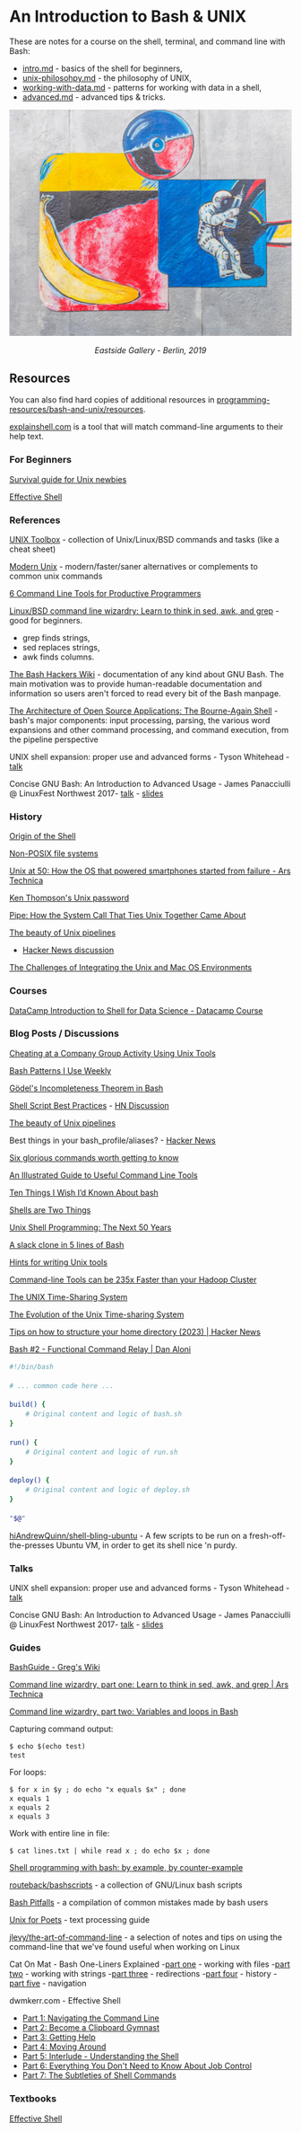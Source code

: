 # An Introduction to Bash & UNIX

These are notes for a course on the shell, terminal, and command line with Bash:

- [intro.md](https://github.com/ADGEfficiency/programming-resources/blob/master/bash-and-unix/intro.md) - basics of the shell for beginners,
- [unix-philosohpy.md](https://github.com/ADGEfficiency/programming-resources/blob/master/bash-and-unix/unix-philosophy.md) - the philosophy of UNIX,
- [working-with-data.md](https://github.com/ADGEfficiency/programming-resources/blob/master/bash-and-unix/unix-philosophy.md) - patterns for working with data in a shell,
- [advanced.md](https://github.com/ADGEfficiency/programming-resources/blob/master/bash-and-unix/advanced.md) - advanced tips & tricks.

![](berlin-wall.jpg)

<p align="center"><i>Eastside Gallery - Berlin, 2019</i></p>

## Resources

You can also find hard copies of additional resources in [programming-resources/bash-and-unix/resources](https://github.com/ADGEfficiency/programming-resources/tree/master/bash-and-unix/resources).

[explainshell.com](https://explainshell.com/) is a tool that will match command-line arguments to their help text.

### For Beginners

[Survival guide for Unix newbies](https://matt.might.net/articles/basic-unix/)

[Effective Shell](https://effective-shell.com/)

### References

[UNIX Toolbox](http://cb.vu/unixtoolbox.xhtml) - collection of Unix/Linux/BSD commands and tasks (like a cheat sheet)

[Modern Unix](https://github.com/ibraheemdev/modern-unix) - modern/faster/saner alternatives or complements to common unix commands

[6 Command Line Tools for Productive Programmers](https://earthly.dev/blog/command-line-tools/)

[Linux/BSD command line wizardry: Learn to think in sed, awk, and grep](https://arstechnica.com/gadgets/2021/08/linux-bsd-command-line-101-using-awk-sed-and-grep-in-the-terminal/) - good for beginners.

- grep finds strings,
- sed replaces strings,
- awk finds columns.

[The Bash Hackers Wiki](https://wiki.bash-hackers.org/) - documentation of any kind about GNU Bash. The main motivation was to provide human-readable documentation and information so users aren't forced to read every bit of the Bash manpage.

[The Architecture of Open Source Applications: The Bourne-Again Shell](http://www.aosabook.org/en/bash.html) - bash's major components: input processing, parsing, the various word expansions and other command processing, and command execution, from the pipeline perspective

UNIX shell expansion: proper use and advanced forms - Tyson Whitehead - [talk](https://youtu.be/GXu1bZptwf4)

Concise GNU Bash: An Introduction to Advanced Usage - James Panacciulli @ LinuxFest Northwest 2017- [talk](https://youtu.be/BJ0uHhBkzOQ) - [slides](http://talk.jpnc.info/bash_lfnw_2017.pdf)

### History

[Origin of the Shell](https://multicians.org/shell.html)

[Non-POSIX file systems](https://weinholt.se/articles/non-posix-filesystems/)

[Unix at 50: How the OS that powered smartphones started from failure - Ars Technica](https://arstechnica.com/gadgets/2019/08/unix-at-50-it-starts-with-a-mainframe-a-gator-and-three-dedicated-researchers/)

[Ken Thompson's Unix password](https://leahneukirchen.org/blog/archive/2019/10/ken-thompson-s-unix-password.html)

[Pipe: How the System Call That Ties Unix Together Came About](https://thenewstack.io/pipe-how-the-system-call-that-ties-unix-together-came-about/)

[The beauty of Unix pipelines](https://prithu.xyz/posts/unix-pipeline/)
- [Hacker News discussion](https://news.ycombinator.com/item?id=23420786)

[The Challenges of Integrating the Unix and Mac OS Environments](https://www.usenix.org/legacy/publications/library/proceedings/usenix2000/invitedtalks/sanchez_html/sanchez.html)

### Courses

[DataCamp Introduction to Shell for Data Science - Datacamp Course](https://www.datacamp.com/courses/introduction-to-shell-for-data-science)

### Blog Posts / Discussions

[Cheating at a Company Group Activity Using Unix Tools](https://medium.com/fundbox-engineering/cheating-at-a-company-group-activity-using-unix-tools-5c1d706f3d58)

[Bash Patterns I Use Weekly](https://will-keleher.com/posts/5-Useful-Bash-Patterns.html)

[Gödel's Incompleteness Theorem in Bash](https://lacquer.io/math/2022/02/24/godels-incompleteness-in-bash.html)

[Shell Script Best Practices](https://sharats.me/posts/shell-script-best-practices/) - [HN Discussion](https://news.ycombinator.com/item?id=33354286)

[The beauty of Unix pipelines](https://prithu.xyz/posts/unix-pipeline/)

Best things in your bash_profile/aliases? - [Hacker News](https://news.ycombinator.com/item?id=18898523)

[Six glorious commands worth getting to know](https://astrobiomike.github.io/bash/six_commands#tr)

[An Illustrated Guide to Useful Command Line Tools](https://www.wezm.net/technical/2019/10/useful-command-line-tools/)

[Ten Things I Wish I’d Known About bash](https://zwischenzugs.com/2018/01/06/ten-things-i-wish-id-known-about-bash/)

[Shells are Two Things](https://borretti.me/article/shells-are-two-things)

[Unix Shell Programming: The Next 50 Years](https://sigops.org/s/conferences/hotos/2021/papers/hotos21-s06-greenberg.pdf)

[A slack clone in 5 lines of Bash](https://the-dam.org/docs/explanations/suc.html)

[Hints for writing Unix tools](https://monkey.org/~marius/unix-tools-hints.html)

[Command-line Tools can be 235x Faster than your Hadoop Cluster](https://adamdrake.com/command-line-tools-can-be-235x-faster-than-your-hadoop-cluster.html)

[The UNIX Time-Sharing System](https://chsasank.com/classic_papers/unix-time-sharing-system.html)

[The Evolution of the Unix Time-sharing System](https://www.bell-labs.com/usr/dmr/www/hist.pdf)

[Tips on how to structure your home directory (2023) | Hacker News](https://news.ycombinator.com/item?id=40085543)

[Bash #2 - Functional Command Relay | Dan Aloni](https://blog.aloni.org/posts/bash-functional-command-relay/)

```bash
#!/bin/bash

# ... common code here ...

build() {
    # Original content and logic of bash.sh
}

run() {
    # Original content and logic of run.sh
}

deploy() {
    # Original content and logic of deploy.sh
}

"$@"
```

[hiAndrewQuinn/shell-bling-ubuntu](https://github.com/hiAndrewQuinn/shell-bling-ubuntu) - A few scripts to be run on a fresh-off-the-presses Ubuntu VM, in order to get its shell nice 'n purdy.

### Talks

UNIX shell expansion: proper use and advanced forms - Tyson Whitehead - [talk](https://youtu.be/GXu1bZptwf4)

Concise GNU Bash: An Introduction to Advanced Usage - James Panacciulli @ LinuxFest Northwest 2017- [talk](https://youtu.be/BJ0uHhBkzOQ) - [slides](http://talk.jpnc.info/bash_lfnw_2017.pdf)

### Guides

[BashGuide - Greg's Wiki](https://mywiki.wooledge.org/BashGuide)

[Command line wizardry, part one: Learn to think in sed, awk, and grep | Ars Technica](https://arstechnica.com/gadgets/2021/08/linux-bsd-command-line-101-using-awk-sed-and-grep-in-the-terminal/)

[Command line wizardry, part two: Variables and loops in Bash](https://arstechnica.com/gadgets/2021/09/command-line-wizardry-part-two-variables-and-loops-in-bash/)

Capturing command output:

```shell-session
$ echo $(echo test)
test
```

For loops:

```shell-session
$ for x in $y ; do echo "x equals $x" ; done
x equals 1
x equals 2
x equals 3
```

Work with entire line in file:

```shell-session
$ cat lines.txt | while read x ; do echo $x ; done
```


[Shell programming with bash: by example, by counter-example](https://matt.might.net/articles/bash-by-example/)

[routeback/bashscripts](https://github.com/routeback/bashscripts) - a collection of GNU/Linux bash scripts

[Bash Pitfalls](https://mywiki.wooledge.org/BashPitfalls) - a compilation of common mistakes made by bash users

[Unix for Poets](https://www.cs.upc.edu/~padro/Unixforpoets.pdf) - text processing guide

[jlevy/the-art-of-command-line](https://github.com/jlevy/the-art-of-command-line) - a selection of notes and tips on using the command-line that we've found useful when working on Linux

Cat On Mat - Bash One-Liners Explained
-[part one](https://catonmat.net/bash-one-liners-explained-part-one) - working with files
-[part two](https://catonmat.net/bash-one-liners-explained-part-two) - working with strings
-[part three](https://catonmat.net/bash-one-liners-explained-part-three) - redirections
-[part four](https://catonmat.net/bash-one-liners-explained-part-four) - history
-[part five](https://catonmat.net/bash-one-liners-explained-part-five) - navigation

dwmkerr.com - Effective Shell
- [Part 1: Navigating the Command Line](https://www.dwmkerr.com/effective-shell-part-1-navigating-the-command-line/)
- [Part 2: Become a Clipboard Gymnast](https://www.dwmkerr.com/effective-shell-part-2-become-a-clipboard-gymnast/)
- [Part 3: Getting Help](https://www.dwmkerr.com/effective-shell-part-3-getting-hepl/)
- [Part 4: Moving Around](https://dwmkerr.com/effective-shell-4-moving-around/)
- [Part 5: Interlude - Understanding the Shell](https://dwmkerr.com/effective-shell-part-5-understanding-the-shell/)
- [Part 6: Everything You Don't Need to Know About Job Control](https://dwmkerr.com/effective-shell-6-job-control/)
- [Part 7: The Subtleties of Shell Commands](https://dwmkerr.com/effective-shell-7-shell-commands/)

### Textbooks

[Effective Shell](https://effective-shell.com/)
